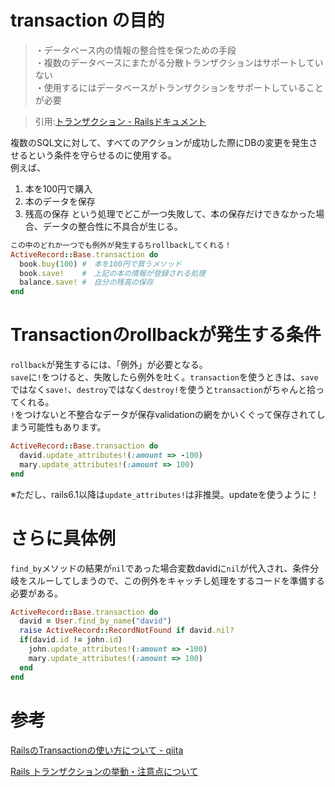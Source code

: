 # transaction の目的

>・データベース内の情報の整合性を保つための手段  
>・複数のデータベースにまたがる分散トランザクションはサポートしていない  
>・使用するにはデータベースがトランザクションをサポートしていることが必要

> 引用:[トランザクション - Railsドキュメント](https://railsdoc.com/page/transaction)

複数のSQL文に対して、すべてのアクションが成功した際にDBの変更を発生させるという条件を守らせるのに使用する。  
例えば、  
1. 本を100円で購入
2. 本のデータを保存
3. 残高の保存
という処理でどこが一つ失敗して、本の保存だけできなかった場合、データの整合性に不具合が生じる。

```ruby
この中のどれか一つでも例外が発生するちrollbackしてくれる！
ActiveRecord::Base.transaction do
  book.buy(100) #　本を100円で買うメソッド
  book.save!    #　上記の本の情報が登録される処理
  balance.save! #　自分の残高の保存
end
```

# Transactionのrollbackが発生する条件

`rollback`が発生するには、「例外」が必要となる。  
`save`に`!`をつけると、失敗したら例外を吐く。`transaction`を使うときは、`save`ではなく`save!`、`destroy`ではなく`destroy!`を使うと`transaction`がちゃんと拾ってくれる。  
`!`をつけないと不整合なデータが保存validationの網をかいくぐって保存されてしまう可能性もあります。

```ruby
ActiveRecord::Base.transaction do
  david.update_attributes!(:amount => -100)
  mary.update_attributes!(:amount => 100)
end
```
※ただし、rails6.1以降は`update_attributes!`は非推奨。updateを使うように！

# さらに具体例

`find_by`メソッドの結果が`nil`であった場合変数davidに`nil`が代入され、条件分岐をスルーしてしまうので、この例外をキャッチし処理をするコードを準備する必要がある。

```ruby
ActiveRecord::Base.transaction do
  david = User.find_by_name("david")
  raise ActiveRecord::RecordNotFound if david.nil?
  if(david.id != john.id)
    john.update_attributes!(:amount => -100)
    mary.update_attributes!(:amount => 100)
  end
end
```

# 参考

[RailsのTransactionの使い方について - qiita](https://qiita.com/pandama09396862/items/5bc9bd265009982dd3f5)

[Rails トランザクションの挙動・注意点について](https://zenn.dev/neko_engineer/articles/fe8c19d5c26763)